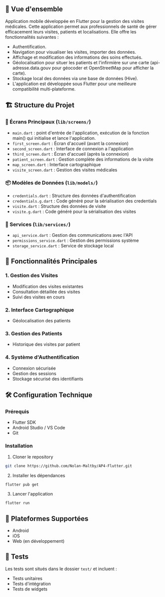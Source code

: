 ## 📱 Vue d'ensemble
Application mobile développée en Flutter pour la gestion des visites médicales. Cette application permet aux professionnels de santé de gérer efficacement leurs visites, patients et localisations. Elle offre les fonctionnalités suivantes :

- Authentification.
- Navigation pour visualiser les visites, importer des données.
- Affichage et modification des informations des soins effectués.
- Géolocalisation pour situer les patients et l'infirmière sur une carte (api-adresse.data.gouv pour géocoder et OpenStreetMap pour afficher la carte).
- Stockage local des données via une base de données (Hive).
- L'application est développée sous Flutter pour une meilleure compatibilité multi-plateforme.

## 🏗 Structure du Projet

### 📂 Écrans Principaux (`lib/screens/`)
- `main.dart` : point d'entrée de l'application, exécution de la fonction main() qui initialise et lance l'application.
- `first_screen.dart` : Écran d'accueil (avant la connexion)
- `second_screen.dart` : Interface de connexion a l'application
- `third_screen.dart` : Écran d'accueil (après la connexion)
- `patient_screen.dart` : Gestion complète des informations de la visite
- `map_screen.dart` : Interface cartographique
- `visite_screen.dart` : Gestion des visites médicales

### 📦 Modèles de Données (`lib/models/`)
- `credentials.dart` : Structure des données d'authentification
- `credentials.g.dart` : Code généré pour la sérialisation des credentials
- `visite.dart` : Structure des données de visite
- `visite.g.dart` : Code généré pour la sérialisation des visites

### 🔧 Services (`lib/services/`)
- `api_service.dart` : Gestion des communications avec l'API
- `permissions_service.dart` : Gestion des permissions système
- `storage_service.dart` : Service de stockage local

## 🚀 Fonctionnalités Principales

### 1. Gestion des Visites
- Modification des visites existantes
- Consultation détaillée des visites
- Suivi des visites en cours

### 2. Interface Cartographique
- Géolocalisation des patients

### 3. Gestion des Patients
- Historique des visites par patient

### 4. Système d'Authentification
- Connexion sécurisée
- Gestion des sessions
- Stockage sécurisé des identifiants

## 🛠 Configuration Technique

### Prérequis
- Flutter SDK
- Android Studio / VS Code
- Git

### Installation
1. Cloner le repository
```bash
git clone https://github.com/Nolan-Maltby/AP4-Flutter.git
```

2. Installer les dépendances
```bash
flutter pub get
```

3. Lancer l'application
```bash
flutter run
```

## 📱 Plateformes Supportées
- Android
- iOS
- Web (en développement)

## 🧪 Tests
Les tests sont situés dans le dossier `test/` et incluent :
- Tests unitaires
- Tests d'intégration
- Tests de widgets
